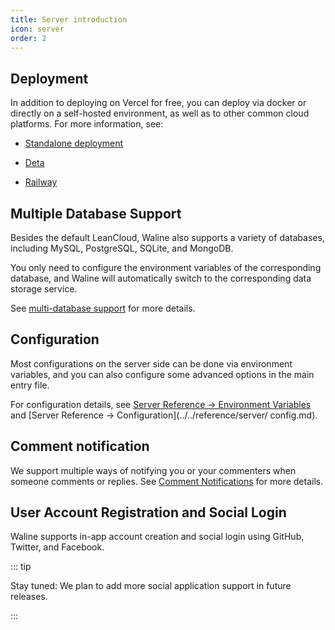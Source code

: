 ```yaml
---
title: Server introduction
icon: server
order: 2
---
```


## Deployment

In addition to deploying on Vercel for free, you can deploy via docker or directly on a self-hosted environment, as well as to other common cloud platforms. For more information, see:

- [Standalone deployment](../deploy/vps.md)

- [Deta](../deploy/deta.md)

- [Railway](../deploy/railway.md)

## Multiple Database Support

Besides the default LeanCloud, Waline also supports a variety of databases, including MySQL, PostgreSQL, SQLite, and MongoDB.

You only need to configure the environment variables of the corresponding database, and Waline will automatically switch to the corresponding data storage service.

See [multi-database support](../database.md) for more details.

## Configuration

Most configurations on the server side can be done via environment variables, and you can also configure some advanced options in the main entry file.

For configuration details, see [Server Reference → Environment Variables](../../reference/server/env.md) and [Server Reference → Configuration](../../reference/server/ config.md).

## Comment notification

We support multiple ways of notifying you or your commenters when someone comments or replies. See [Comment Notifications](../features/notification.md) for more details.

## User Account Registration and Social Login

Waline supports in-app account creation and social login using GitHub, Twitter, and Facebook.

::: tip

Stay tuned: We plan to add more social application support in future releases.

:::
